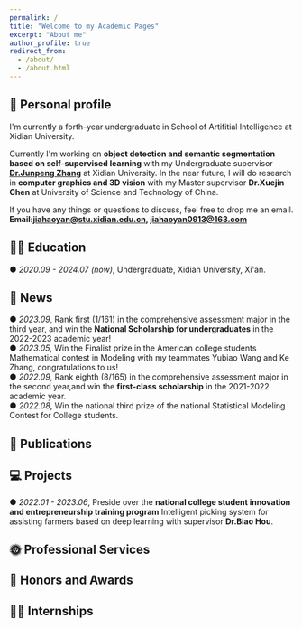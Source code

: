 ```yaml
---
permalink: /
title: "Welcome to my Academic Pages"
excerpt: "About me"
author_profile: true
redirect_from: 
  - /about/
  - /about.html
---
```


## 🧑 Personal profile

 I'm currently a forth-year undergraduate in School of Artifitial Intelligence at Xidian University. 

 Currently I'm working on **object detection and semantic segmentation based on self-supervised learning** with my Undergraduate supervisor **[Dr.Junpeng Zhang](https://faculty.xidian.edu.cn/junpengzhang/zh_CN/index.htm)** at Xidian University. In the near future, I will 
 do research in **computer graphics and 3D vision** with my Master supervisor **Dr.Xuejin Chen** at University of Science and Technology of China. 

 If you have any things or questions to discuss, feel free to drop me an email.   
 **Email:jiahaoyan@stu.xidian.edu.cn,  jiahaoyan0913@163.com**

## 👨‍🎓 Education

 ● *2020.09 - 2024.07 (now)*, Undergraduate, Xidian University, Xi'an. 

## 📰 News
  
 ● *2023.09*, Rank first (1/161) in the comprehensive assessment major in the third year, and win the **National Scholarship for undergraduates** in the 2022-2023 academic year!    
 ● *2023.05*, Win the Finalist prize in the American college students Mathematical contest in Modeling with my teammates Yubiao Wang and Ke Zhang, congratulations to us!    
 ● *2022.09*, Rank eighth (8/165) in the comprehensive assessment major in the second year,and win the **first-class scholarship** in the 2021-2022 academic year.    
 ● *2022.08*, Win the national third prize of the national Statistical Modeling Contest for College students.
 
## 📝 Publications

## 💻 Projects

 ● *2022.01 - 2023.06*, Preside over the **national college student innovation and entrepreneurship training program** Intelligent picking system for assisting farmers based on deep
    learning with supervisor **Dr.Biao Hou**.

## 🌞 Professional Services

## 🏅 Honors and Awards

## 👨‍💻 Internships


